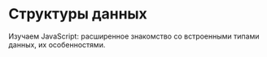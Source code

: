 # Структуры данных

Изучаем JavaScript: расширенное знакомство со встроенными типами данных, их особенностями.